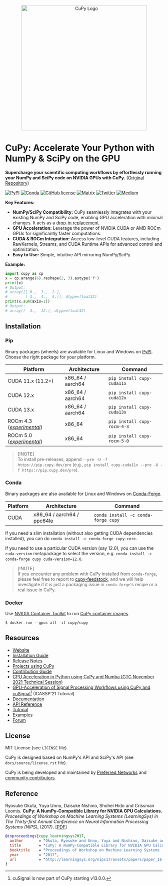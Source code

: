 <div align="center">
  <img src="https://raw.githubusercontent.com/cupy/cupy/main/docs/image/cupy_logo_1000px.png" width="400" alt="CuPy Logo">
</div>

# CuPy: Accelerate Your Python with NumPy & SciPy on the GPU

**Supercharge your scientific computing workflows by effortlessly running your NumPy and SciPy code on NVIDIA GPUs with CuPy.** ([Original Repository](https://github.com/cupy/cupy))

[![PyPI](https://img.shields.io/pypi/v/cupy)](https://pypi.python.org/pypi/cupy)
[![Conda](https://img.shields.io/badge/conda--forge-cupy-blue)](https://anaconda.org/conda-forge/cupy)
[![GitHub license](https://img.shields.io/github/license/cupy/cupy)](https://github.com/cupy/cupy)
[![Matrix](https://img.shields.io/matrix/cupy_community:gitter.im?server_fqdn=matrix.org)](https://gitter.im/cupy/community)
[![Twitter](https://img.shields.io/twitter/follow/CuPy_Team?label=%40CuPy_Team)](https://twitter.com/CuPy_Team)
[![Medium](https://img.shields.io/badge/Medium-CuPy-teal)](https://medium.com/cupy-team)

**Key Features:**

*   **NumPy/SciPy Compatibility:** CuPy seamlessly integrates with your existing NumPy and SciPy code, enabling GPU acceleration with minimal changes. It acts as a [drop-in replacement](https://docs.cupy.dev/en/stable/reference/comparison.html).
*   **GPU Acceleration:** Leverage the power of NVIDIA CUDA or AMD ROCm GPUs for significantly faster computations.
*   **CUDA & ROCm Integration:**  Access low-level CUDA features, including RawKernels, Streams, and CUDA Runtime APIs for advanced control and optimization.
*   **Easy to Use:**  Simple, intuitive API mirroring NumPy/SciPy.

**Example:**

```python
import cupy as cp
x = cp.arange(6).reshape(2, 3).astype('f')
print(x)
# Output:
# array([[ 0.,  1.,  2.],
#        [ 3.,  4.,  5.]], dtype=float32)
print(x.sum(axis=1))
# Output:
# array([  3.,  12.], dtype=float32)
```

## Installation

### Pip

Binary packages (wheels) are available for Linux and Windows on [PyPI](https://pypi.org/org/cupy/). Choose the right package for your platform.

| Platform              | Architecture      | Command                                                       |
| --------------------- | ----------------- | ------------------------------------------------------------- |
| CUDA 11.x (11.2+)     | x86\_64 / aarch64  | `pip install cupy-cuda11x`                                    |
| CUDA 12.x             | x86\_64 / aarch64  | `pip install cupy-cuda12x`                                    |
| CUDA 13.x             | x86\_64 / aarch64  | `pip install cupy-cuda13x`                                    |
| ROCm 4.3 (*[experimental](https://docs.cupy.dev/en/latest/install.html#using-cupy-on-amd-gpu-experimental)*)          | x86\_64            | `pip install cupy-rocm-4-3`                                   |
| ROCm 5.0 (*[experimental](https://docs.cupy.dev/en/latest/install.html#using-cupy-on-amd-gpu-experimental)*)          | x86\_64            | `pip install cupy-rocm-5-0`                                   |

> [!NOTE]\
> To install pre-releases, append `--pre -U -f https://pip.cupy.dev/pre` (e.g., `pip install cupy-cuda11x --pre -U -f https://pip.cupy.dev/pre`).

### Conda

Binary packages are also available for Linux and Windows on [Conda-Forge](https://anaconda.org/conda-forge/cupy).

| Platform              | Architecture                | Command                                                       |
| --------------------- | --------------------------- | ------------------------------------------------------------- |
| CUDA                  | x86\_64 / aarch64 / ppc64le  | `conda install -c conda-forge cupy`                           |

If you need a slim installation (without also getting CUDA dependencies installed), you can do `conda install -c conda-forge cupy-core`.

If you need to use a particular CUDA version (say 12.0), you can use the `cuda-version` metapackage to select the version, e.g. `conda install -c conda-forge cupy cuda-version=12.0`.

> [!NOTE]\
> If you encounter any problem with CuPy installed from `conda-forge`, please feel free to report to [cupy-feedstock](https://github.com/conda-forge/cupy-feedstock/issues), and we will help investigate if it is just a packaging issue in `conda-forge`'s recipe or a real issue in CuPy.

### Docker

Use [NVIDIA Container Toolkit](https://docs.nvidia.com/datacenter/cloud-native/container-toolkit/overview.html) to run [CuPy container images](https://hub.docker.com/r/cupy/cupy).

```
$ docker run --gpus all -it cupy/cupy
```

## Resources

*   [Website](https://cupy.dev/)
*   [Installation Guide](https://docs.cupy.dev/en/stable/install.html)
*   [Release Notes](https://github.com/cupy/cupy/releases)
*   [Projects using CuPy](https://github.com/cupy/cupy/wiki/Projects-using-CuPy)
*   [Contribution Guide](https://docs.cupy.dev/en/stable/contribution.html)
*   [GPU Acceleration in Python using CuPy and Numba (GTC November 2021 Technical Session)](https://www.nvidia.com/en-us/on-demand/session/gtcfall21-a31149/)
*   [GPU-Acceleration of Signal Processing Workflows using CuPy and cuSignal[^1] (ICASSP'21 Tutorial)](https://github.com/awthomp/cusignal-icassp-tutorial)
*   [Documentation](https://docs.cupy.dev/en/stable/)
*   [API Reference](https://docs.cupy.dev/en/stable/reference/)
*   [Tutorial](https://docs.cupy.dev/en/stable/user_guide/basic.html)
*   [Examples](https://github.com/cupy/cupy/tree/main/examples)
*   [Forum](https://groups.google.com/forum/#!forum/cupy)

[^1]: cuSignal is now part of CuPy starting v13.0.0.

## License

MIT License (see `LICENSE` file).

CuPy is designed based on NumPy's API and SciPy's API (see `docs/source/license.rst` file).

CuPy is being developed and maintained by [Preferred Networks](https://www.preferred.jp/en/) and [community contributors](https://github.com/cupy/cupy/graphs/contributors).

## Reference

Ryosuke Okuta, Yuya Unno, Daisuke Nishino, Shohei Hido and Crissman Loomis.
**CuPy: A NumPy-Compatible Library for NVIDIA GPU Calculations.**
*Proceedings of Workshop on Machine Learning Systems (LearningSys) in The Thirty-first Annual Conference on Neural Information Processing Systems (NIPS)*, (2017).
[[PDF](http://learningsys.org/nips17/assets/papers/paper_16.pdf)]

```bibtex
@inproceedings{cupy_learningsys2017,
  author       = "Okuta, Ryosuke and Unno, Yuya and Nishino, Daisuke and Hido, Shohei and Loomis, Crissman",
  title        = "CuPy: A NumPy-Compatible Library for NVIDIA GPU Calculations",
  booktitle    = "Proceedings of Workshop on Machine Learning Systems (LearningSys) in The Thirty-first Annual Conference on Neural Information Processing Systems (NIPS)",
  year         = "2017",
  url          = "http://learningsys.org/nips17/assets/papers/paper_16.pdf"
}
```